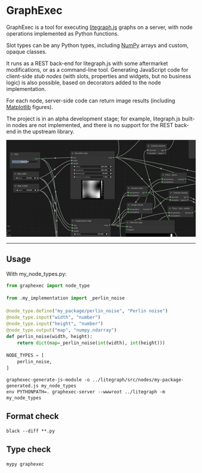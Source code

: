 # GraphExec

GraphExec is a tool for executing [litegraph.js](https://github.com/jagenjo/litegraph.js) graphs on a server, with node operations implemented as Python functions.

Slot types can be any Python types, including [NumPy](https://numpy.org/) arrays and custom, opaque classes.

It runs as a REST back-end for litegraph.js with some aftermarket modifications, or as a command-line tool. Generating JavaScript code for client-side _stub nodes_ (with slots, properties and widgets, but no business logic) is also possible, based on decorators added to the node implementation.

For each node, server-side code can return image results (including [Matplotlib](https://matplotlib.org/) figures).

The project is in an alpha development stage; for example, litegraph.js built-in nodes are not implemented, and there is no support for the REST back-end in the upstream library.

![screenshot](doc/screenshot.png?raw=true)

---

## Usage

With my_node_types.py:

```python
from graphexec import node_type

from .my_implementation import _perlin_noise

@node_type.define("my_package/perlin_noise", "Perlin noise")
@node_type.input("width", "number")
@node_type.input("height", "number")
@node_type.output("map", "numpy.ndarray")
def perlin_noise(width, height):
    return dict(map=_perlin_noise(int(width), int(height)))

NODE_TYPES = [
    perlin_noise,
]
```

    graphexec-generate-js-module -o ../litegraph/src/nodes/my-package-generated.js my_node_types
    env PYTHONPATH=. graphexec-server --wwwroot ../litegraph -m my_node_types

## Format check

    black --diff **.py

## Type check

    mypy graphexec
